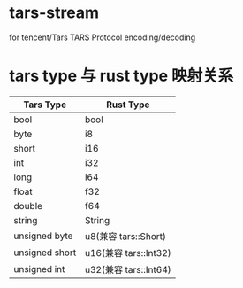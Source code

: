 # tars-stream
for tencent/Tars TARS Protocol encoding/decoding

# tars type 与 rust type 映射关系
|Tars Type|Rust Type|
|---------|---------|
|bool|bool|
|byte|i8|
|short|i16|
|int|i32|
|long|i64|
|float|f32|
|double|f64|
|string|String|
|unsigned byte|u8(兼容 tars::Short)|
|unsigned short|u16(兼容 tars::Int32)|
|unsigned int|u32(兼容 tars::Int64)|
